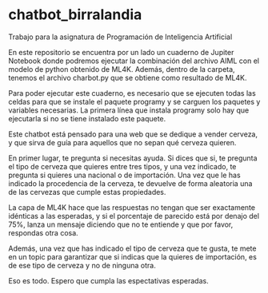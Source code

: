 # chatbot_birralandia
Trabajo para la asignatura de Programación de Inteligencia Artificial

En este repositorio se encuentra por un lado un cuaderno de Jupiter Notebook donde podremos ejecutar la combinación del archivo AIML con el modelo de python obtenido de ML4K. Además, dentro de la carpeta, tenemos el archivo charbot.py que se obtiene como resultado de ML4K.

Para poder ejecutar este cuaderno, es necesario que se ejecuten todas las celdas para que se instale el paquete programy y se carguen los paquetes y variables necesarias. La primera línea que instala programy solo hay que ejecutarla si no se tiene instalado este paquete.

Este chatbot está pensado para una web que se dedique a vender cerveza, y que sirva de guía para aquellos que no sepan qué cerveza quieren.

En primer lugar, te pregunta si necesitas ayuda. Si dices que si, te pregunta el tipo de cerveza que quieres entre tres tipos, y una vez indicado, te pregunta si quieres una nacional o de importación. Una vez que le has indicado la procedencia de la cerveza, te devuelve de forma aleatoria una de las cervezas que cumple estas propiedades.

La capa de ML4K hace que las respuestas no tengan que ser exactamente idénticas a las esperadas, y si el porcentaje de parecido está por denajo del 75%, lanza un mensaje diciendo que no te entiende y que por favor, respondas otra cosa.

Además, una vez que has indicado el tipo de cerveza que te gusta, te mete en un topic para garantizar que si indicas que la quieres de importación, es de ese tipo de cerveza y no de ninguna otra.

Eso es todo. Espero que cumpla las espectativas esperadas.
